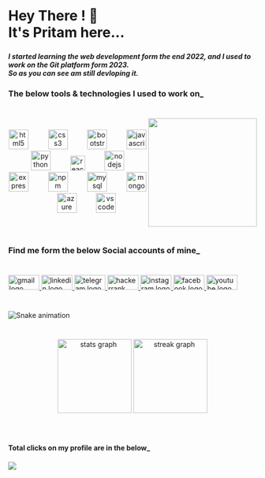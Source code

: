 <br clear="both">

<h1 align="left">Hey There ! 👋 <br>It's Pritam here...</h1>

###

<h5 align="left">I started learning the web development form the end 2022, and I used to work on the Git platform form 2023. <br>So as you can see am still devloping it.</h5>

###
<h3 align="left">The below tools & technologies I used to work on_</h3>

###

<br clear="both">

<img align="right" height="220" src="https://static.wixstatic.com/media/2be1ce_864567900845418ebfd61e297637464d~mv2.gif"  />

###

<div align="center">
  <img src="https://cdn.jsdelivr.net/gh/devicons/devicon/icons/html5/html5-plain.svg" height="40" alt="html5 logo"  />
  <img width="32" />
  <img src="https://cdn.jsdelivr.net/gh/devicons/devicon/icons/css3/css3-plain.svg" height="40" alt="css3 logo"  />
  <img width="32" />
  <img src="https://cdn.jsdelivr.net/gh/devicons/devicon/icons/bootstrap/bootstrap-original.svg" height="40" alt="bootstrap logo"  />
  <img width="32" />
  <img src="https://cdn.jsdelivr.net/gh/devicons/devicon/icons/javascript/javascript-original.svg" height="40" alt="javascript logo"  />
  <img width="32" />
  <img src="https://cdn.jsdelivr.net/gh/devicons/devicon/icons/python/python-original.svg" height="40" alt="python logo"  />
  <img width="32" />
  <img src="https://cdn.jsdelivr.net/gh/devicons/devicon/icons/react/react-original.svg" height="30" alt="react logo"  />
  <img width="32" />
  <img src="https://cdn.jsdelivr.net/gh/devicons/devicon/icons/nodejs/nodejs-plain.svg" height="40" alt="nodejs logo"  />
  <img width="32" />
  <img src="https://cdn.jsdelivr.net/gh/devicons/devicon/icons/express/express-original.svg" height="40" alt="express logo"  />
  <img width="32" />
  <img src="https://cdn.jsdelivr.net/gh/devicons/devicon/icons/npm/npm-original-wordmark.svg" height="40" alt="npm logo"  />
  <img width="32" />
  <img src="https://cdn.jsdelivr.net/gh/devicons/devicon/icons/mysql/mysql-original-wordmark.svg" height="40" alt="mysql logo"  />
  <img width="32" />
  <img src="https://cdn.jsdelivr.net/gh/devicons/devicon/icons/mongodb/mongodb-plain-wordmark.svg" height="40" alt="mongodb logo"  />
  <img width="32" />
  <img src="https://cdn.jsdelivr.net/gh/devicons/devicon/icons/azure/azure-original-wordmark.svg" height="40" alt="azure logo"  />
  <img width="32" />
  <img src="https://cdn.jsdelivr.net/gh/devicons/devicon/icons/vscode/vscode-original.svg" height="40" alt="vscode logo"  />
</div>

###

<br clear="both">

<h3 align="left">Find me form the below Social accounts of mine_</h3>

###

<br clear="both">

<div align="left">
  <a href="pd.pritamdas19@gmail.com" target="_blank">
    <img src="https://raw.githubusercontent.com/maurodesouza/profile-readme-generator/master/src/assets/icons/social/gmail/default.svg" width="63" height="30" alt="gmail logo"  />
  </a>
  <a href="https://www.linkedin.com/in/pritam19-d/" target="_blank">
    <img src="https://raw.githubusercontent.com/maurodesouza/profile-readme-generator/master/src/assets/icons/social/linkedin/default.svg" width="63" height="30" alt="linkedin logo"  />
  </a>
  <a href="@pritam19.d" target="_blank">
    <img src="https://raw.githubusercontent.com/maurodesouza/profile-readme-generator/master/src/assets/icons/social/telegram/default.svg" width="63" height="30" alt="telegram logo"  />
  </a>
  <a href="https://www.hackerrank.com/pritamdas1982000" target="_blank">
    <img src="https://raw.githubusercontent.com/maurodesouza/profile-readme-generator/master/src/assets/icons/social/hackerrank/default.svg" width="63" height="30" alt="hackerrank logo"  />
  </a>
  <a href="https://instagram.com/pritam19.d" target="_blank">
    <img src="https://raw.githubusercontent.com/maurodesouza/profile-readme-generator/master/src/assets/icons/social/instagram/default.svg" width="63" height="30" alt="instagram logo"  />
  </a>
  <a href="https://facebook.com/pritam19.d" target="_blank">
    <img src="https://raw.githubusercontent.com/maurodesouza/profile-readme-generator/master/src/assets/icons/social/facebook/default.svg" width="63" height="30" alt="facebook logo"  />
  </a>
  <a href="https://www.youtube.com/@pritam19.d" target="_blank">
    <img src="https://raw.githubusercontent.com/maurodesouza/profile-readme-generator/master/src/assets/icons/social/youtube/default.svg" width="63" height="30" alt="youtube logo"  />
  </a>
</div>

###

<br clear="both">

<img src="https://raw.githubusercontent.com/pritam19-d/pritam19-d/output/snake.svg" alt="Snake animation" />

###

<br clear="both">

<div align="center">
  <img src="https://github-readme-stats.vercel.app/api?username=pritam19-d&hide_title=false&hide_rank=false&show_icons=true&include_all_commits=true&count_private=true&disable_animations=false&theme=chartreuse-dark&locale=en&hide_border=false&order=1" height="150" alt="stats graph"  />
  <img src="https://streak-stats.demolab.com?user=pritam19-d&locale=en&mode=daily&theme=chartreuse-dark&hide_border=false&border_radius=5&order=3" height="150" alt="streak graph"  />
</div>

###

<br clear="both">

<h4 align ="left">Total clicks on my profile are in the below_<h4>
<div align="left">
  <img src="https://profile-counter.glitch.me/pritam19-d/count.svg?"  />
</div>

###
